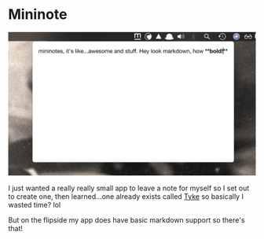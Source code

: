 # Mininote

![wow much notes, amaze image!](mininote.png)

I just wanted a really really small app to leave a note for myself so I set out to create one, then learned...one already exists called [Tyke](http://tyke.app) so basically I wasted time? lol

But on the flipside my app does have basic markdown support so there's that!
